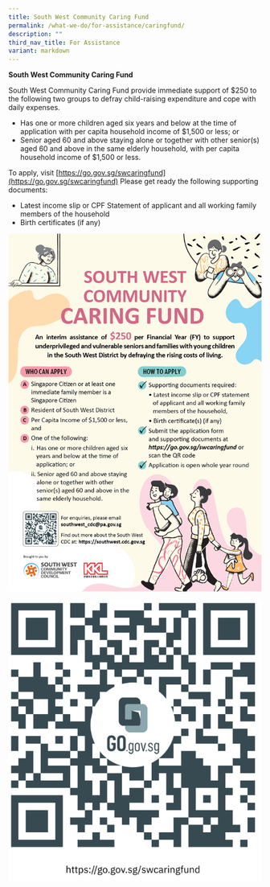 ```yaml
---
title: South West Community Caring Fund
permalink: /what-we-do/for-assistance/caringfund/
description: ""
third_nav_title: For Assistance
variant: markdown
---
```

**South West Community Caring Fund**

South West Community Caring Fund provide immediate support of $250 to the following two groups to defray child-raising expenditure and cope with daily expenses.

*   Has one or more children aged six years and below at the time of application with per capita household income of $1,500 or less; or
*   Senior aged 60 and above staying alone or together with other senior(s) aged 60 and above in the same elderly household, with per capita household income of $1,500 or less.

To apply, visit [https://go.gov.sg/swcaringfund](https://go.gov.sg/swcaringfund) Please get ready the following supporting documents:

*   Latest income slip or CPF Statement of applicant and all working family members of the household
*   Birth certificates (if any)

![](/images/What%20We%20Do/For%20Assistant/Caring%20Fund/EDM_FA_090925.jpg)

        
<a href="https://go.gov.sg/swcaringfund">
<img src="/images/What%20We%20Do/For%20Assistant/Caring%20Fund/qr%20code%20-%20caring%20fund%20form.png"></a>